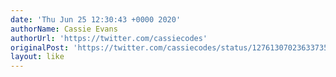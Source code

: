 ```yaml
---
date: 'Thu Jun 25 12:30:43 +0000 2020'
authorName: Cassie Evans
authorUrl: 'https://twitter.com/cassiecodes'
originalPost: 'https://twitter.com/cassiecodes/status/1276130702363373571'
layout: like
---
```

